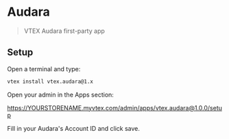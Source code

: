 # Audara

> VTEX Audara first-party app

## Setup

Open a terminal and type:

```sh
vtex install vtex.audara@1.x
```

Open your admin in the Apps section:

https://YOURSTORENAME.myvtex.com/admin/apps/vtex.audara@1.0.0/setup


Fill in your Audara's Account ID and click save.